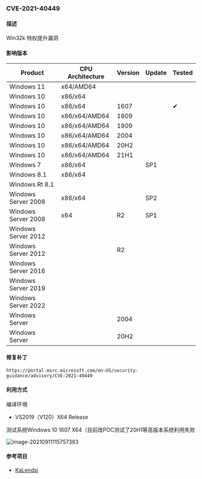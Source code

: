 ### CVE-2021-40449

#### 描述

Win32k 特权提升漏洞

#### 影响版本

| Product             | CPU Architecture | Version | Update | Tested   |
| ------------------- | ---------------- | ------- | ------ | -------- |
| Windows 11          | x64/AMD64        |         |        |          |
| Windows 10          | x86/x64          |         |        |          |
| Windows 10          | x86/x64          | 1607    |        | &#10004; |
| Windows 10          | x86/x64/AMD64    | 1809    |        |          |
| Windows 10          | x86/x64/AMD64    | 1909    |        |          |
| Windows 10          | x86/x64/AMD64    | 2004    |        |          |
| Windows 10          | x86/x64/AMD64    | 20H2    |        |          |
| Windows 10          | x86/x64/AMD64    | 21H1    |        |          |
| Windows 7           | x86/x64          |         | SP1    |          |
| Windows 8.1         | x86/x64          |         |        |          |
| Windows Rt 8.1      |                  |         |        |          |
| Windows Server 2008 | x86/x64          |         | SP2    |          |
| Windows Server 2008 | x64              | R2      | SP1    |          |
| Windows Server 2012 |                  |         |        |          |
| Windows Server 2012 |                  | R2      |        |          |
| Windows Server 2016 |                  |         |        |          |
| Windows Server 2019 |                  |         |        |          |
| Windows Server 2022 |                  |         |        |          |
| Windows Server      |                  | 2004    |        |          |
| Windows Server      |                  | 20H2    |        |          |



#### 修复补丁

```
https://portal.msrc.microsoft.com/en-US/security-guidance/advisory/CVE-2021-40449
```

#### 利用方式

编译环境

- VS2019（V120）X64 Release

测试系统Windows 10 1607 X64（目前改POC测试了20H1等高版本系统利用失败

![image-20210911115757383](https://raw.github.com/Ascotbe/Random-img/master/Kernelhub/CVE-2021-40449Windows_10_1607_X64.gif)

#### 参考项目

- [KaLendsi](https://github.com/KaLendsi/CVE-2021-40449-Exploit)
